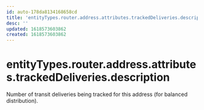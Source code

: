 ```yaml
---
id: auto-178da8134168658cd
title: 'entityTypes.router.address.attributes.trackedDeliveries.description'
desc: ''
updated: 1618573603862
created: 1618573603862
---
```

# entityTypes.router.address.attributes.trackedDeliveries.description

Number of transit deliveries being tracked for this address (for balanced distribution).